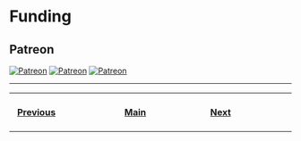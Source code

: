 # Funding

## Patreon
[![Patreon](https://img.shields.io/endpoint.svg?url=https:%2F%2Fshieldsio-patreon.herokuapp.com%2Ftwintproject?branch=master&label=Patreon&logo=Patreon&logoColor=f96854&labelColor=306998&color=f96854&style=flat)]()
[![Patreon](https://img.shields.io/endpoint.svg?url=https:%2F%2Fshieldsio-patreon.herokuapp.com%2Ftwintproject?branch=master&label=Patreon&logo=Patreon&logoColor=f96854&labelColor=282828&color=f96854&style=flat)]()
[![Patreon](https://img.shields.io/endpoint.svg?url=https:%2F%2Fshieldsio-patreon.herokuapp.com%2Ftwintproject?branch=master&label=Patreon&logo=Patreon&logoColor=ff3333&labelColor=282828&color=ff3333&style=flat)]()

---
<table>
    <tr>
        <th>&nbsp; &nbsp; &nbsp; &nbsp; &nbsp; &nbsp; &nbsp; &nbsp; &nbsp; &nbsp; &nbsp; &nbsp; &nbsp; &nbsp; &nbsp;<a href="https://github.com/a-maliarov/awesome-shields/blob/main/categories/downloads.md">Previous</a>&nbsp; &nbsp; &nbsp; &nbsp; &nbsp; &nbsp; &nbsp; &nbsp; &nbsp; &nbsp; &nbsp; &nbsp; &nbsp; &nbsp; &nbsp;</th>
        <th>&nbsp; &nbsp; &nbsp; &nbsp; &nbsp; &nbsp; &nbsp; &nbsp; &nbsp; &nbsp; &nbsp; &nbsp; &nbsp; &nbsp;<a href="https://github.com/a-maliarov/awesome-shields">Main</a>&nbsp; &nbsp; &nbsp; &nbsp; &nbsp; &nbsp; &nbsp; &nbsp; &nbsp; &nbsp; &nbsp; &nbsp; &nbsp; &nbsp;</th>
        <th>&nbsp; &nbsp; &nbsp; &nbsp; &nbsp; &nbsp; &nbsp; &nbsp; &nbsp; &nbsp; &nbsp; &nbsp; &nbsp; &nbsp; &nbsp;<a href="https://github.com/a-maliarov/awesome-shields/blob/main/categories/issue_tracking.md">Next</a>&nbsp; &nbsp; &nbsp; &nbsp; &nbsp; &nbsp; &nbsp; &nbsp; &nbsp; &nbsp; &nbsp; &nbsp; &nbsp; &nbsp; &nbsp;</th>
    </tr>
</table>
